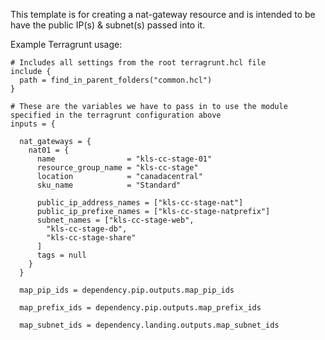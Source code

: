 This template is for creating a nat-gateway resource and is intended to be have the public IP(s) & subnet(s) passed into it.

Example Terragrunt usage:

```
# Includes all settings from the root terragrunt.hcl file
include {
  path = find_in_parent_folders("common.hcl")
}

# These are the variables we have to pass in to use the module specified in the terragrunt configuration above
inputs = {

  nat_gateways = {
    nat01 = {
      name                = "kls-cc-stage-01"
      resource_group_name = "kls-cc-stage"
      location            = "canadacentral"
      sku_name            = "Standard"

      public_ip_address_names = ["kls-cc-stage-nat"]
      public_ip_prefixe_names = ["kls-cc-stage-natprefix"]
      subnet_names = ["kls-cc-stage-web",
        "kls-cc-stage-db",
        "kls-cc-stage-share"
      ]
      tags = null
    }
  }

  map_pip_ids = dependency.pip.outputs.map_pip_ids

  map_prefix_ids = dependency.pip.outputs.map_prefix_ids

  map_subnet_ids = dependency.landing.outputs.map_subnet_ids
  ```